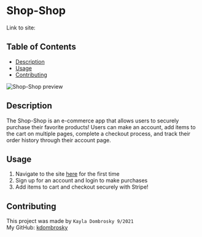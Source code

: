 # Shop-Shop 

Link to site: 
<br/>

## Table of Contents 
* [Description](#description)
* [Usage](#usage)
* [Contributing](#contributing)

![Shop-Shop preview]()

## Description 
The Shop-Shop is an e-commerce app that allows users to securely purchase their favorite products! Users can make an account, add items to the cart on multiple pages, complete a checkout process, and track their order history through their account page. 


## Usage
1. Navigate to the site [here](https://hidden-springs-87667.herokuapp.com/) for the first time 
2. Sign up for an account and login to make purchases
3. Add items to cart and checkout securely with Stripe!

## Contributing
This project was made by `Kayla Dombrosky 9/2021` <br/>
My GitHub: [kdombrosky](https://github.com/kdombrosky) 